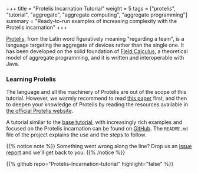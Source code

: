 +++
title = "Protelis Incarnation Tutorial"
weight = 5
tags = ["protelis", "tutorial", "aggregate", "aggregate computing", "aggregate programming"]
summary = "Ready-to-run examples of increasing complexity with the Protelis incarnation"
+++

[Protelis](https://protelis.github.io/),
from the Latin word figuratively meaning "regarding a team",
is a language targeting the aggregate of devices rather than the single one.
It has been developed on the solid foundation of [Field Calculus](https://doi.org/10.1145/3285956),
a theoretical model of aggregate programming,
and it is written and interoperable with Java.

### Learning Protelis
The language and all the machinery of Protelis are out of the scope of this tutorial.
However, we warmly recommend to read [this paper](https://doi.org/10.1145/2695664.2695913) first,
and then to deepen your knowledge of Protelis by reading the resources available in
[the official Protelis website](https://protelis.github.io/).

A tutorial similar to the [base tutorial](../basics),
with increasingly rich examples and focused on the Protelis incarnation
can be found on [GitHub](https://github.com/AlchemistSimulator/Protelis-Incarnation-tutorial).
The `README.md` file of the project explains the use and the steps to follow.

{{% notice note %}}
Something went wrong along the line? Drop us an
[issue report](https://github.com/AlchemistSimulator/Protelis-Incarnation-tutorial/issues/new/choose)
and we'll get back to you.
{{% /notice %}}

{{% github repo="Protelis-Incarnation-tutorial" highlight="false" %}}

